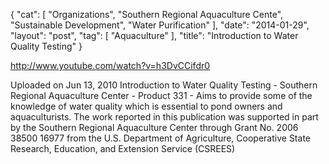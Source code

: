 {
   "cat": [
      "Organizations",
      "Southern Regional Aquaculture Cente",
      "Sustainable Development",
      "Water Purification"
   ],
   "date": "2014-01-29",
   "layout": "post",
   "tag": [
      "Aquaculture"
   ],
   "title": "Introduction to Water Quality Testing"
}

http://www.youtube.com/watch?v=h3DvCCifdr0 

Uploaded on Jun 13, 2010
Introduction to Water Quality Testing - Southern Regional Aquaculture Center - Product 331 - Aims to provide some of the knowledge of water quality which is essential to pond owners and aquaculturists. The work reported in this publication was supported in part by the Southern Regional Aquaculture Center through Grant No. 2006 38500 16977 from the U.S. Department of Agriculture, Cooperative State Research, Education, and Extension Service (CSREES)